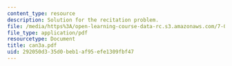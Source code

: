 ```yaml
---
content_type: resource
description: Solution for the recitation problem.
file: /media/https%3A/open-learning-course-data-rc.s3.amazonaws.com/7-012-introduction-to-biology-fall-2004/292050d335d0beb1af95efe1309fbf47_can3a.pdf
file_type: application/pdf
resourcetype: Document
title: can3a.pdf
uid: 292050d3-35d0-beb1-af95-efe1309fbf47
---
```

